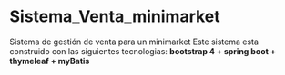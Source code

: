 # Sistema_Venta_minimarket
Sistema de gestión de venta para un minimarket 
Este sistema esta construido con las siguientes tecnologias:
**bootstrap 4 + spring boot + thymeleaf + myBatis**
